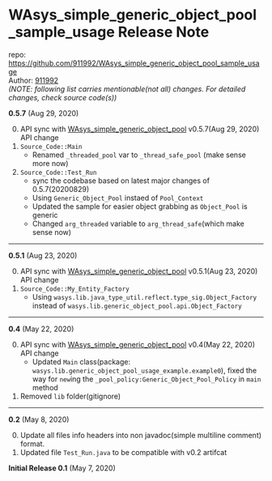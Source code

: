 # WAsys_simple_generic_object_pool_sample_usage Release Note

repo: https://github.com/911992/WAsys_simple_generic_object_pool_sample_usage  
Author: [911992](https://github.com/911992)  
*(NOTE: following list carries mentionable(not all) changes. For detailed changes, check source code(s))*  

**0.5.7** (Aug 29, 2020)  

0. API sync with [WAsys_simple_generic_object_pool](https://github.com/911992/WAsys_simple_generic_object_pool) v0.5.7(Aug 29, 2020) API change
1. `Source_Code::Main`
    * Renamed `_threaded_pool` var to `_thread_safe_pool` (make sense more now)
1. `Source_Code::Test_Run`
    * sync the codebase based on latest major changes of 0.5.7(20200829)
    * Using `Generic_Object_Pool` instaed of `Pool_Context`
    * Updated the sample for easier object grabbing as `Object_Pool` is generic
    * Changed `arg_threaded` variable to `arg_thread_safe`(which make sense now)

<hr/>

**0.5.1** (Aug 23, 2020)  

0. API sync with [WAsys_simple_generic_object_pool](https://github.com/911992/WAsys_simple_generic_object_pool) v0.5.1(Aug 23, 2020) API change
1. `Source_Code::My_Entity_Factory`
    * Using `wasys.lib.java_type_util.reflect.type_sig.Object_Factory` instead of `wasys.lib.generic_object_pool.api.Object_Factory`

<hr/>

**0.4** (May 22, 2020)  

0. API sync with [WAsys_simple_generic_object_pool](https://github.com/911992/WAsys_simple_generic_object_pool) v0.4(May 22, 2020) API change
    * Updated `Main` class(package: `wasys.lib.generic_object_pool_usage_example.example0`), fixed the way for `new`ing the `_pool_policy:Generic_Object_Pool_Policy` in `main` method
1. Removed `lib` folder(gitignore)

<hr/>

**0.2** (May 8, 2020)  

0. Update all files info headers into non javadoc(simple multiline comment) format.
1. Updated file `Test_Run.java` to be compatible with v0.2 artifcat

**Initial Release 0.1** (May 7, 2020)